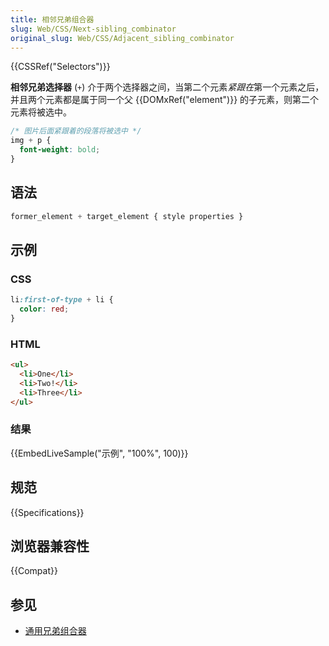 ```yaml
---
title: 相邻兄弟组合器
slug: Web/CSS/Next-sibling_combinator
original_slug: Web/CSS/Adjacent_sibling_combinator
---
```


{{CSSRef("Selectors")}}

**相邻兄弟选择器** (`+`) 介于两个选择器之间，当第二个元素*紧跟在*第一个元素之后，并且两个元素都是属于同一个父 {{DOMxRef("element")}} 的子元素，则第二个元素将被选中。

```css
/* 图片后面紧跟着的段落将被选中 */
img + p {
  font-weight: bold;
}
```

## 语法

```css
former_element + target_element { style properties }
```

## 示例

### CSS

```css
li:first-of-type + li {
  color: red;
}
```

### HTML

```html
<ul>
  <li>One</li>
  <li>Two!</li>
  <li>Three</li>
</ul>
```

### 结果

{{EmbedLiveSample("示例", "100%", 100)}}

## 规范

{{Specifications}}

## 浏览器兼容性

{{Compat}}

## 参见

- [通用兄弟组合器](/zh-CN/docs/Web/CSS/General_sibling_combinator)
